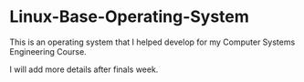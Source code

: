 # Linux-Base-Operating-System
This is an operating system that I helped develop for my Computer Systems Engineering Course.

 I will add more details after finals week.
